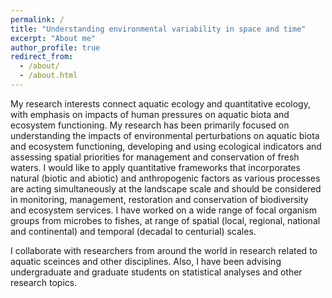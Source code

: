 ```yaml
---
permalink: /
title: "Understanding environmental variability in space and time"
excerpt: "About me"
author_profile: true
redirect_from: 
  - /about/
  - /about.html
---
```


My research interests connect aquatic ecology and quantitative ecology, with emphasis on impacts of human pressures on aquatic biota and ecosystem functioning. My research has been primarily focused on understanding the impacts of environmental perturbations on aquatic biota and ecosystem functioning, developing and using ecological indicators and assessing spatial priorities for management and conservation of fresh waters.  I would like to apply quantitative frameworks that incorporates natural (biotic and abiotic) and anthropogenic factors as various processes are acting simultaneously at the landscape scale and should be considered in monitoring, management, restoration and conservation of biodiversity and ecosystem services. I have worked on a wide range of focal organism groups from microbes to fishes, at range of spatial (local, regional, national and continental) and temporal (decadal to centurial) scales.

 I collaborate with researchers from around the world in research related to aquatic sceinces and other disciplines. Also, I have been advising undergraduate and graduate students on statistical analyses and other research topics. 
